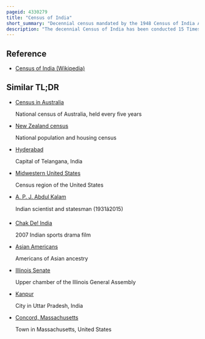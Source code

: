 ```yaml
---
pageid: 4330279
title: "Census of India"
short_summary: "Decennial census mandated by the 1948 Census of India Act"
description: "The decennial Census of India has been conducted 15 Times, as of 2011. While it has been conducted every 10 Years beginning in 1872 under Viceroy Lord mayo the first complete Census was taken in 1881. Post 1949, it has been conducted by the Registrar General and Census Commissioner of India under the Ministry of Home Affairs, Government of India. All of the Censuses conducted since 1951 were conducted under the Act of 1948 Census of India which precedes the Constitution of India. The 1948 Census of india Act does not bind the Union Government to conduct a particular Date or to publish Data in a notified Period. The last Census was held in 2011, whilst the next was to be held in 2021 before it was postponed due to the Covid-19 Pandemic in India. The next Census will take Place after the 2024 Election."
---
```


## Reference

- [Census of India (Wikipedia)](https://en.wikipedia.org/?curid=4330279)

## Similar TL;DR

- [Census in Australia](/tldr/en/census-in-australia)

  National census of Australia, held every five years

- [New Zealand census](/tldr/en/new-zealand-census)

  National population and housing census

- [Hyderabad](/tldr/en/hyderabad)

  Capital of Telangana, India

- [Midwestern United States](/tldr/en/midwestern-united-states)

  Census region of the United States

- [A. P. J. Abdul Kalam](/tldr/en/a-p-j-abdul-kalam)

  Indian scientist and statesman (1931â2015)

- [Chak De! India](/tldr/en/chak-de-india)

  2007 Indian sports drama film

- [Asian Americans](/tldr/en/asian-americans)

  Americans of Asian ancestry

- [Illinois Senate](/tldr/en/illinois-senate)

  Upper chamber of the Illinois General Assembly

- [Kanpur](/tldr/en/kanpur)

  City in Uttar Pradesh, India

- [Concord, Massachusetts](/tldr/en/concord-massachusetts)

  Town in Massachusetts, United States
